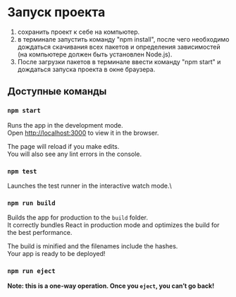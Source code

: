 # Запуск проекта

1) сохранить проект к себе на компьютер.
2) в терминале запустить команду "npm install", после чего необходимо дождаться скачивания всех пакетов и определения зависимостей (на компьютере должен быть установлен Node.js).
3) После загрузки пакетов в терминале ввести команду "npm start" и дождаться запуска проекта в окне браузера.

## Доступные команды

### `npm start`

Runs the app in the development mode.\
Open [http://localhost:3000](http://localhost:3000) to view it in the browser.

The page will reload if you make edits.\
You will also see any lint errors in the console.

### `npm test`

Launches the test runner in the interactive watch mode.\

### `npm run build`

Builds the app for production to the `build` folder.\
It correctly bundles React in production mode and optimizes the build for the best performance.

The build is minified and the filenames include the hashes.\
Your app is ready to be deployed!

### `npm run eject`

**Note: this is a one-way operation. Once you `eject`, you can’t go back!**
